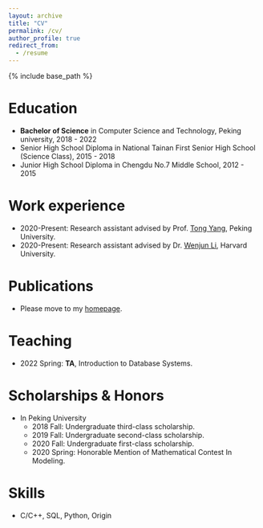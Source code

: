 ```yaml
---
layout: archive
title: "CV"
permalink: /cv/
author_profile: true
redirect_from:
  - /resume
---
```


{% include base_path %}

Education
======
* **Bachelor of Science** in Computer Science and Technology, Peking university, 2018 - 2022
* Senior High School Diploma in National Tainan First Senior High School (Science Class), 2015 - 2018
* Junior High School Diploma in Chengdu No.7 Middle School, 2012 - 2015

Work experience
======
* 2020-Present: Research assistant advised by Prof. [Tong Yang](https://yangtonghome.github.io/), Peking University.
* 2020-Present: Research assistant advised by Dr. [Wenjun Li](http://www.wenjunli.com/), Harvard University.

Publications
======
* Please move to my [homepage](https://sql0316.github.io/).
  
Teaching
======
* 2022 Spring: **TA**, Introduction to Database Systems.
  
  
Scholarships & Honors
======
* In Peking University
  * 2018 Fall: Undergraduate third-class scholarship.
  * 2019 Fall: Undergraduate second-class scholarship.
  * 2020 Fall: Undergraduate first-class scholarship.
  * 2020 Spring: Honorable Mention of Mathematical Contest In Modeling.

Skills
======
* C/C++, SQL, Python, Origin
